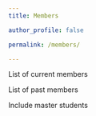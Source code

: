 ```yaml
---
title: Members

author_profile: false

permalink: /members/

---
```


List of current members


List of past members

Include master students
